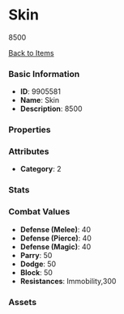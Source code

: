 # Skin

8500

[Back to Items](../items.md)

### Basic Information

- **ID**: 9905581
- **Name**: Skin
- **Description**: 8500

### Properties


### Attributes

- **Category**: 2

### Stats


### Combat Values

- **Defense (Melee)**: 40
- **Defense (Pierce)**: 40
- **Defense (Magic)**: 40
- **Parry**: 50
- **Dodge**: 50
- **Block**: 50
- **Resistances**: Immobility,300

### Assets


